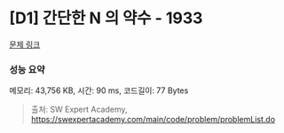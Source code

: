 # [D1] 간단한 N 의 약수 - 1933 

[문제 링크](https://swexpertacademy.com/main/code/problem/problemDetail.do?contestProbId=AV5PhcWaAKIDFAUq) 

### 성능 요약

메모리: 43,756 KB, 시간: 90 ms, 코드길이: 77 Bytes



> 출처: SW Expert Academy, https://swexpertacademy.com/main/code/problem/problemList.do